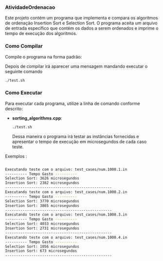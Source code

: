### AtividadeOrdenacao

Este projeto contém um programa que implementa e compara os algoritmos de ordenação Insertion Sort e Selection Sort. O programa aceita um arquivo de entrada específico que contém os dados a serem ordenados e imprime o tempo de execução dos algoritmos.

### Como Compilar

Compile o programa na forma padrão:


Depois de compilar irá aparecer uma mensagem mandando executar o seguinte comando
```sh
./test.sh
```


### Como Executar

Para executar cada programa, utilize a linha de comando conforme descrito:

- **sorting_algorithms.cpp**:
  ```sh
  ./test.sh
  ```
  Dessa maneira o programa irá testar as instâncias fornecidas e apresentar o tempo de execução em microsegundos de cada caso teste.

Exemplos :

```sh

Executando teste com o arquivo: test_cases/num.1000.1.in
---------- Tempo Gasto ----------
Selection Sort: 3626 microsegundos
Insertion Sort: 2382 microsegundos
-------------------------------------------------
Executando teste com o arquivo: test_cases/num.1000.2.in
---------- Tempo Gasto ----------
Selection Sort: 3770 microsegundos
Insertion Sort: 3865 microsegundos
-------------------------------------------------
Executando teste com o arquivo: test_cases/num.1000.3.in
---------- Tempo Gasto ----------
Selection Sort: 4033 microsegundos
Insertion Sort: 2731 microsegundos
-------------------------------------------------
Executando teste com o arquivo: test_cases/num.1000.4.in
---------- Tempo Gasto ----------
Selection Sort: 1056 microsegundos
Insertion Sort: 673 microsegundos
-------------------------------------------------
```



